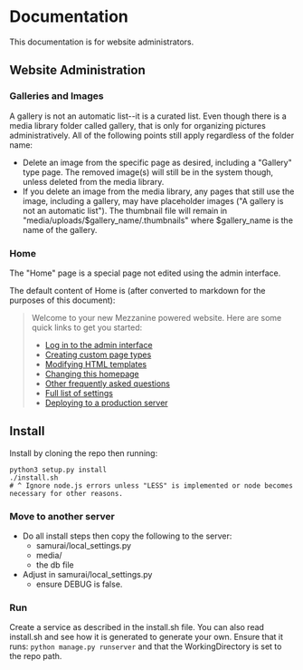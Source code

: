 # Documentation
This documentation is for website administrators.

## Website Administration

### Galleries and Images
A gallery is not an automatic list--it is a curated list. Even though there is a media library folder called gallery, that is only for organizing pictures administratively. All of the following points still apply regardless of the folder name:
- Delete an image from the specific page as desired, including a "Gallery" type page. The removed image(s) will still be in the system though, unless deleted from the media library.
- If you delete an image from the media library, any pages that still use the image, including a gallery, may have placeholder images ("A gallery is not an automatic list"). The thumbnail file will remain in "media/uploads/$gallery_name/.thumbnails" where $gallery_name is the name of the gallery.

### Home
The "Home" page is a special page not edited using the admin interface.

The default content of Home is (after converted to markdown for the purposes of this document):

> Welcome to your new Mezzanine powered website. Here are some quick links to get you started:
> - [Log in to the admin interface](http://127.0.0.1:8000/admin/)
> - [Creating custom page types](http://mezzanine.jupo.org/docs/content-architecture.html)
> - [Modifying HTML templates](http://mezzanine.jupo.org/docs/frequently-asked-questions.html#templates)
> - [Changing this homepage](http://mezzanine.jupo.org/docs/frequently-asked-questions.html#why-isn-t-the-homepage-a-page-object-i-can-edit-via-the-admin)
> - [Other frequently asked questions](http://mezzanine.jupo.org/docs/frequently-asked-questions.html)
> - [Full list of settings](http://mezzanine.jupo.org/docs/configuration.html#default-settings)
> - [Deploying to a production server](http://mezzanine.jupo.org/docs/deployment.html)

## Install
Install by cloning the repo then running:
```
python3 setup.py install
./install.sh
# ^ Ignore node.js errors unless "LESS" is implemented or node becomes necessary for other reasons.
```

### Move to another server
- Do all install steps then copy the following to the server:
  - samurai/local_settings.py
  - media/
  - the db file
- Adjust in samurai/local_settings.py
  - ensure DEBUG is false.

### Run
Create a service as described in the install.sh file. You can also read
install.sh and see how it is generated to generate your own. Ensure
that it runs: `python manage.py runserver` and that the
WorkingDirectory is set to the repo path.

